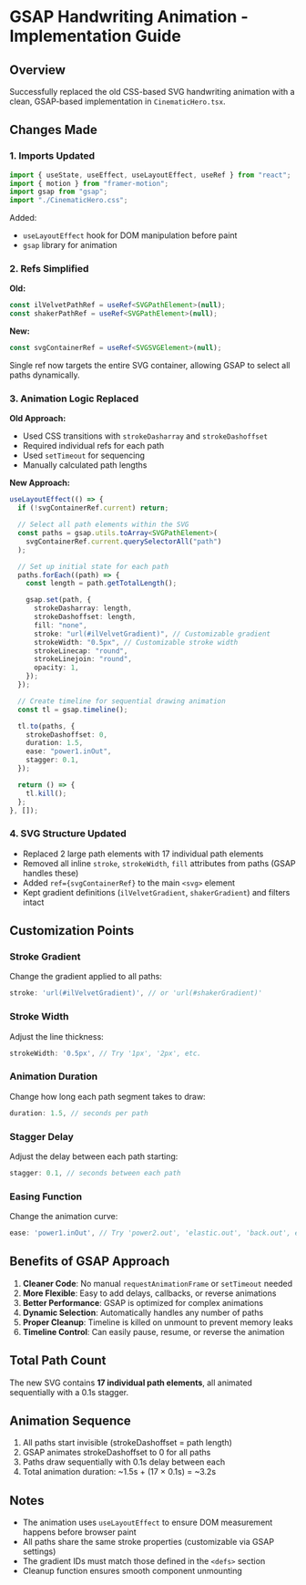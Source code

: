 # GSAP Handwriting Animation - Implementation Guide

## Overview

Successfully replaced the old CSS-based SVG handwriting animation with a clean, GSAP-based implementation in `CinematicHero.tsx`.

## Changes Made

### 1. **Imports Updated**

```typescript
import { useState, useEffect, useLayoutEffect, useRef } from "react";
import { motion } from "framer-motion";
import gsap from "gsap";
import "./CinematicHero.css";
```

Added:

- `useLayoutEffect` hook for DOM manipulation before paint
- `gsap` library for animation

### 2. **Refs Simplified**

**Old:**

```typescript
const ilVelvetPathRef = useRef<SVGPathElement>(null);
const shakerPathRef = useRef<SVGPathElement>(null);
```

**New:**

```typescript
const svgContainerRef = useRef<SVGSVGElement>(null);
```

Single ref now targets the entire SVG container, allowing GSAP to select all paths dynamically.

### 3. **Animation Logic Replaced**

**Old Approach:**

- Used CSS transitions with `strokeDasharray` and `strokeDashoffset`
- Required individual refs for each path
- Used `setTimeout` for sequencing
- Manually calculated path lengths

**New Approach:**

```typescript
useLayoutEffect(() => {
  if (!svgContainerRef.current) return;

  // Select all path elements within the SVG
  const paths = gsap.utils.toArray<SVGPathElement>(
    svgContainerRef.current.querySelectorAll("path")
  );

  // Set up initial state for each path
  paths.forEach((path) => {
    const length = path.getTotalLength();

    gsap.set(path, {
      strokeDasharray: length,
      strokeDashoffset: length,
      fill: "none",
      stroke: "url(#ilVelvetGradient)", // Customizable gradient
      strokeWidth: "0.5px", // Customizable stroke width
      strokeLinecap: "round",
      strokeLinejoin: "round",
      opacity: 1,
    });
  });

  // Create timeline for sequential drawing animation
  const tl = gsap.timeline();

  tl.to(paths, {
    strokeDashoffset: 0,
    duration: 1.5,
    ease: "power1.inOut",
    stagger: 0.1,
  });

  return () => {
    tl.kill();
  };
}, []);
```

### 4. **SVG Structure Updated**

- Replaced 2 large path elements with 17 individual path elements
- Removed all inline `stroke`, `strokeWidth`, `fill` attributes from paths (GSAP handles these)
- Added `ref={svgContainerRef}` to the main `<svg>` element
- Kept gradient definitions (`ilVelvetGradient`, `shakerGradient`) and filters intact

## Customization Points

### Stroke Gradient

Change the gradient applied to all paths:

```typescript
stroke: 'url(#ilVelvetGradient)', // or 'url(#shakerGradient)'
```

### Stroke Width

Adjust the line thickness:

```typescript
strokeWidth: '0.5px', // Try '1px', '2px', etc.
```

### Animation Duration

Change how long each path segment takes to draw:

```typescript
duration: 1.5, // seconds per path
```

### Stagger Delay

Adjust the delay between each path starting:

```typescript
stagger: 0.1, // seconds between each path
```

### Easing Function

Change the animation curve:

```typescript
ease: 'power1.inOut', // Try 'power2.out', 'elastic.out', 'back.out', etc.
```

## Benefits of GSAP Approach

1. **Cleaner Code**: No manual `requestAnimationFrame` or `setTimeout` needed
2. **More Flexible**: Easy to add delays, callbacks, or reverse animations
3. **Better Performance**: GSAP is optimized for complex animations
4. **Dynamic Selection**: Automatically handles any number of paths
5. **Proper Cleanup**: Timeline is killed on unmount to prevent memory leaks
6. **Timeline Control**: Can easily pause, resume, or reverse the animation

## Total Path Count

The new SVG contains **17 individual path elements**, all animated sequentially with a 0.1s stagger.

## Animation Sequence

1. All paths start invisible (strokeDashoffset = path length)
2. GSAP animates strokeDashoffset to 0 for all paths
3. Paths draw sequentially with 0.1s delay between each
4. Total animation duration: ~1.5s + (17 × 0.1s) = ~3.2s

## Notes

- The animation uses `useLayoutEffect` to ensure DOM measurement happens before browser paint
- All paths share the same stroke properties (customizable via GSAP settings)
- The gradient IDs must match those defined in the `<defs>` section
- Cleanup function ensures smooth component unmounting

